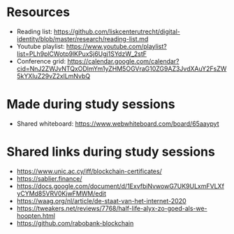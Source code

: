 # Resources

- Reading list: https://github.com/liskcenterutrecht/digital-identity/blob/master/research/reading-list.md
- Youtube playlist: https://www.youtube.com/playlist?list=PLh9plCWotp9lKPuxSj6Ugj1SYdzW_2stF
- Conference grid: https://calendar.google.com/calendar?cid=NnJ2ZWJvNTQxODlmYm1yZHM5OGVraG10ZG9AZ3JvdXAuY2FsZW5kYXIuZ29vZ2xlLmNvbQ

# Made during study sessions
- Shared whiteboard: https://www.webwhiteboard.com/board/65aaypyt

# Shared links during study sessions
- https://www.unic.ac.cy/iff/blockchain-certificates/
- https://sablier.finance/
- https://docs.google.com/document/d/1ExvfbiNvwowG7UK9ULxmFVLXfyCYMd85VRV0KjwFMWM/edit
- https://waag.org/nl/article/de-staat-van-het-internet-2020
- https://tweakers.net/reviews/7768/half-life-alyx-zo-goed-als-we-hoopten.html
- https://github.com/rabobank-blockchain
